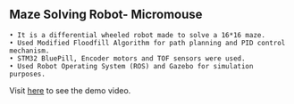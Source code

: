 ## Maze Solving Robot- Micromouse
    • It is a differential wheeled robot made to solve a 16*16 maze.
    • Used Modified Floodfill Algorithm for path planning and PID control mechanism.
    • STM32 BluePill, Encoder motors and TOF sensors were used.
    • Used Robot Operating System (ROS) and Gazebo for simulation purposes.

Visit [here](https://www.linkedin.com/posts/rituramojha_micromouse-gazebo-ros-activity-7041046184865533953-WRLj?utm_source=share&utm_medium=member_desktop) to see the demo video. 
